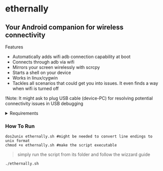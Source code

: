 # ethernally

## Your Android companion for wireless connectivity


  <summary>Features</summary>
  
* Automatically adds wifi adb connection capability at boot
* Connects through adb via wifi
* Mirrors your screen wirelessly with scrcpy
* Starts a shell on your device
* Works in linux/cygwin
* Tackles all scenarios that could get you into issues. It even finds a way when wifi is turned off
</details>

!Note:
It might ask to plug USB cable (device-PC) for resolving potential connectivity issues in USB debugging


<details>
<summary>Requirements</summary> 

* scrpy installed or set to system PATH
* clone it from: https://github.com/Genymobile/scrcpy
* requires the android to be rooted (you can use magisk) to be able to modify Android props
</details>

### How To Run
```
dos2unix ethernally.sh #might be needed to convert line endings to unix format
chmod +x ethernally.sh #make the script executable
```
>simply run the script from its folder and follow the wizzard guide
```
./ethernally.sh
```
